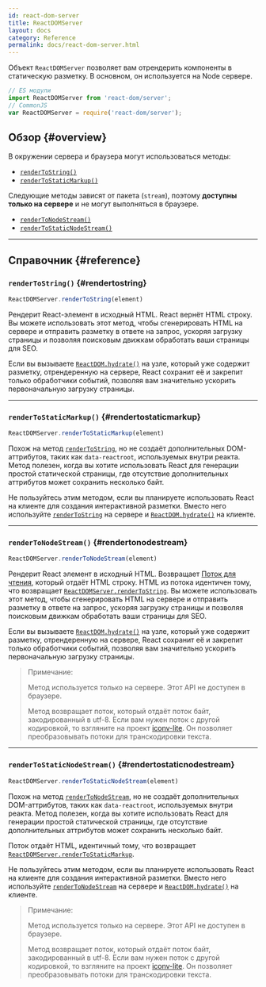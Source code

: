 ```yaml
---
id: react-dom-server
title: ReactDOMServer
layout: docs
category: Reference
permalink: docs/react-dom-server.html
---
```


Объект `ReactDOMServer` позволяет вам отрендерить компоненты в статическую разметку. В основном, он используется на Node сервере.

```js
// ES модули
import ReactDOMServer from 'react-dom/server';
// CommonJS
var ReactDOMServer = require('react-dom/server');
```

## Обзор {#overview}

В окружении сервера и браузера могут использоваться методы:

- [`renderToString()`](#rendertostring)
- [`renderToStaticMarkup()`](#rendertostaticmarkup)

Следующие методы зависят от пакета (`stream`), поэтому **доступны только на сервере** и не могут выполняться в браузере.

- [`renderToNodeStream()`](#rendertonodestream)
- [`renderToStaticNodeStream()`](#rendertostaticnodestream)

* * *

## Справочник {#reference}

### `renderToString()` {#rendertostring}

```javascript
ReactDOMServer.renderToString(element)
```

Рендерит React-элемент в исходный HTML. React вернёт HTML строку. Вы можете использовать этот метод, чтобы сгенерировать HTML на сервере и отправить разметку в ответе на запрос, ускоряя загрузку страницы и позволяя поиcковым движкам обработать ваши страницы для SEO.

Если вы вызываете [`ReactDOM.hydrate()`](/docs/react-dom.html#hydrate) на узле, который уже содержит разметку, отрендеренную на сервере, React сохранит её и закрепит только обработчики событий, позволяя вам значительно ускорить первоначальную загрузку страницы.

* * *

### `renderToStaticMarkup()` {#rendertostaticmarkup}

```javascript
ReactDOMServer.renderToStaticMarkup(element)
```
Похож на метод [`renderToString`](#rendertostring), но не создаёт дополнительных DOM-аттрибутов, таких как `data-reactroot`, используемых внутри реакта. Метод полезен, когда вы хотите использовать React для генерации простой статической страницы, где отсутствие дополнительных аттрибутов может сохранить несколько байт. 

Не пользуйтесь этим методом, если вы планируете использовать React на клиенте для создания интерактивной разметки. Вместо него используйте [`renderToString`](#rendertostring) на сервере и [`ReactDOM.hydrate()`](/docs/react-dom.html#hydrate) на клиенте.

* * *

### `renderToNodeStream()` {#rendertonodestream}

```javascript
ReactDOMServer.renderToNodeStream(element)
```

Рендерит React элемент в исходный HTML. Возвращает [Поток для чтения](https://nodejs.org/api/stream.html#stream_readable_streams), который отдаёт HTML строку. HTML из потока идентичен тому, что возвращает [`ReactDOMServer.renderToString`](#rendertostring). Вы можете использовать этот метод, чтобы сгенерировать HTML на сервере и отправить разметку в ответе на запрос, ускоряя загрузку страницы и позволяя поиcковым движкам обработать ваши страницы для SEO.

Если вы вызываете [`ReactDOM.hydrate()`](/docs/react-dom.html#hydrate) на узле, который уже содержит разметку, отрендеренную на сервере, React сохранит её и закрепит только обработчики событий, позволяя вам значительно ускорить первоначальную загрузку страницы.

> Примечание:
>
> Метод используется только на сервере. Этот API не доступен в браузере.
>
> Метод возвращает поток, который отдаёт поток байт, закодированный в utf-8. Если вам нужен поток с другой кодировкой, то взгляните на проект [iconv-lite](https://www.npmjs.com/package/iconv-lite). Он позволяет преобразовывать потоки для транскодировки текста.

* * *

### `renderToStaticNodeStream()` {#rendertostaticnodestream}

```javascript
ReactDOMServer.renderToStaticNodeStream(element)
```

Похож на метод [`renderToNodeStream`](#rendertonodestream), но не создаёт дополнительных DOM-аттрибутов, таких как `data-reactroot`, используемых внутри реакта. Метод полезен, когда вы хотите использовать React для генерации простой статической страницы, где отсутствие дополнительных аттрибутов может сохранить несколько байт. 

Поток отдаёт HTML, идентичный тому, что возвращает [`ReactDOMServer.renderToStaticMarkup`](#rendertostaticmarkup).

Не пользуйтесь этим методом, если вы планируете использовать React на клиенте для создания интерактивной разметки. Вместо него используйте [`renderToNodeStream`](#rendertonodestream) на сервере и [`ReactDOM.hydrate()`](/docs/react-dom.html#hydrate) на клиенте.

> Примечание:
>
> Метод используется только на сервере. Этот API не доступен в браузере.
>
> Метод возвращает поток, который отдаёт поток байт, закодированный в utf-8. Если вам нужен поток с другой кодировкой, то взгляните на проект [iconv-lite](https://www.npmjs.com/package/iconv-lite). Он позволяет преобразовывать потоки для транскодировки текста.
